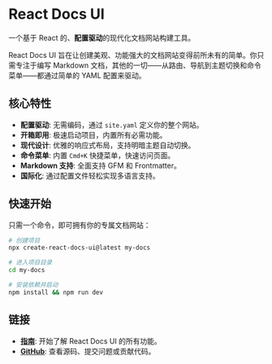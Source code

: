 # React Docs UI

一个基于 React 的、**配置驱动**的现代化文档网站构建工具。

React Docs UI 旨在让创建美观、功能强大的文档网站变得前所未有的简单。你只需专注于编写 Markdown 文档，其他的一切——从路由、导航到主题切换和命令菜单——都通过简单的 YAML 配置来驱动。

## 核心特性

- **配置驱动**: 无需编码，通过 `site.yaml` 定义你的整个网站。
- **开箱即用**: 极速启动项目，内置所有必需功能。
- **现代设计**: 优雅的响应式布局，支持明暗主题自动切换。
- **命令菜单**: 内置 `Cmd+K` 快捷菜单，快速访问页面。
- **Markdown 支持**: 全面支持 GFM 和 Frontmatter。
- **国际化**: 通过配置文件轻松实现多语言支持。

## 快速开始

只需一个命令，即可拥有你的专属文档网站：

```bash
# 创建项目
npx create-react-docs-ui@latest my-docs

# 进入项目目录
cd my-docs

# 安装依赖并启动
npm install && npm run dev
```

## 链接

- **[指南](/guide/introduction)**: 开始了解 React Docs UI 的所有功能。
- **[GitHub](https://github.com/shenjianZ/react-docs-ui)**: 查看源码、提交问题或贡献代码。